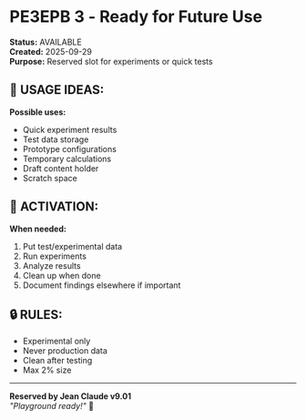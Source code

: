 # РЕЗЕРВ 3 - Ready for Future Use

**Status:** AVAILABLE  
**Created:** 2025-09-29  
**Purpose:** Reserved slot for experiments or quick tests

## 🎯 USAGE IDEAS:

**Possible uses:**
- Quick experiment results
- Test data storage
- Prototype configurations
- Temporary calculations
- Draft content holder
- Scratch space

## 📝 ACTIVATION:

**When needed:**
1. Put test/experimental data
2. Run experiments
3. Analyze results
4. Clean up when done
5. Document findings elsewhere if important

## 🔒 RULES:

- Experimental only
- Never production data
- Clean after testing
- Max 2% size

---

**Reserved by Jean Claude v9.01**  
*"Playground ready!"* 💎
